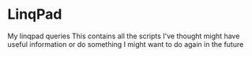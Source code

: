 # LinqPad
My linqpad queries
This contains all the scripts I've thought might have useful information or do something I might want to do again in the future

